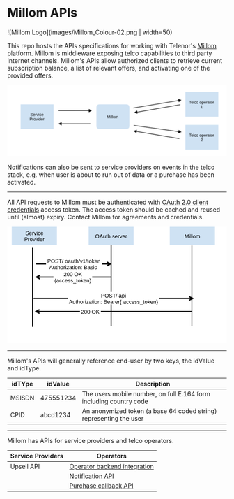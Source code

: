 # Millom APIs
![Millom Logo](images/Millom_Colour-02.png  | width=50)

This repo hosts the APIs specifications for working with Telenor's [Millom](https://millom.com/) platform.
Millom is middleware exposing telco capabilities to third party Internet channels.
Millom's APIs allow authorized clients to retrieve current subscription balance, 
a list of relevant offers, and activating one of the provided offers.

![Millom as middleware](images/millom-middle.svg)

Notifications can also be sent to service providers on events in the telco stack, 
e.g. when user is about to run out of data or a purchase has been activated.  

---

All API requests to Millom must be authenticated with [OAuth 2.0 client credentials](https://oauth.net/2/grant-types/client-credentials/) access token. 
The access token should be cached and reused until (almost) expiry.
Contact Millom for agreements and credentials.  

![Authorization example](images/authorization.svg)

---

Millom's APIs will generally reference end-user by two keys, the idValue and idType.

| idTYpe | idValue | Description |
| ------- | ------ | ----------- |
| MSISDN | 475551234 | The users mobile number, on full E.164 form including country code |
| CPID   | abcd1234 | An anonymized token (a base 64 coded string) representing the user | 

---
Millom has APIs for service providers and telco operators.

| Service Providers | Operators |
| ------ | ----------- |
| Upsell API | [Operator backend integration](apis/operators/backend) | 
| | [Notification API](apis/operators/notification) |
| | [Purchase callback API](apis/operators/purchase-callback) |